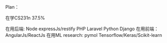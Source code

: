 
Plan：

 在学CS231n 37.5%


 在用后端: Node expressJs/restify  PHP Laravel Python Django
 在用前端：AngularJs/ReactJs
 在用ML research: pymol Tensorflow/Keras/Scikit-learn
 